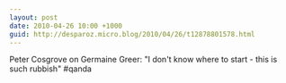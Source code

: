 ```yaml
---
layout: post
date: 2010-04-26 10:00 +1000
guid: http://desparoz.micro.blog/2010/04/26/t12878801578.html
---
```

Peter Cosgrove on Germaine Greer: "I don't know where to start - this is such rubbish" #qanda
